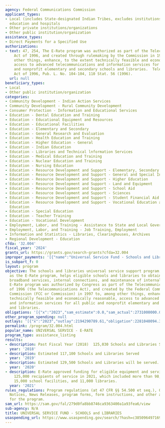 ```yaml
---
agency: Federal Communications Commission
applicant_types:
- Local (includes State-designated Indian Tribes, excludes institutions of higher
  education and hospitals
- Other private institutions/organizations
- Other public institution/organization
assistance_types:
- Direct Payments for a Specified Use
authorizations:
- text: 47, 254, The E-Rate program was authorized as part of the Telecommunications
    Act of 1996, and created through rulemaking by the Commission in 1997 to, among
    other things, enhance, to the extent technically feasible and economically reasonable,
    access to advanced telecommunications and information services for all public
    and nonprofit elementary and secondary schools and libraries.  Telecommunications
    Act of 1996, Pub. L. No. 104-104, 110 Stat. 56 (1996).
  url: null
beneficiary_types:
- Local
- Other public institution/organization
categories:
- Community Development - Indian Action Services
- Community Development - Rural Community Development
- Consumer Protection - Information and Educational Services
- Education - Dental Education and Training
- Education - Educational Equipment and Resources
- Education - Educational Facilities
- Education - Elementary and Secondary
- Education - General Research and Evaluation
- Education - Health Education and Training
- Education - Higher Education - General
- Education - Indian Education
- Education - Libraries and Technical lnformation Services
- Education - Medical Education and Training
- Education - Nuclear Education and Training
- Education - Nursing Education
- Education - Resource Development and Support - Elementary, Secondary Education
- Education - Resource Development and Support - General and Special Interest Organizations
- Education - Resource Development and Support - Higher Education
- Education - Resource Development and Support - Land and Equipment
- Education - Resource Development and Support - School Aid
- Education - Resource Development and Support - Sciences
- Education - Resource Development and Support - Student Financial Aid
- Education - Resource Development and Support - Vocational Education and Handicapped
  Education
- Education - Special Education
- Education - Teacher Training
- Education - Vocational Development
- Employment, Labor, and Training - Assistance to State and Local Governments
- Employment, Labor, and Training - Job Training, Employment
- Information and Statistics - Libraries, Clearinghouses, Archives
- Regional Development - Education
cfda: '32.004'
fiscal_year: '2024'
grants_url: https://grants.gov/search-grants?cfda=32.004
improper_payments: '[{"name":"Universal Service Fund - Schools and Libraries","outlays":2456350000.0,"improper_payments":31110000.0,"insufficient_payment":0.0,"high_priority":false,"related_programs":[]}]'
is_subpart_f: 0
layout: program
objective: The schools and libraries universal service support program, commonly known
  as the E-Rate program, helps eligible schools and libraries to obtain affordable
  broadband services, internal connections, and maintenance of internal connections.  The
  E-Rate program was authorized by Congress as part of the Telecommunications Act
  of 1996 (the Telecommunications Act), and created by the Federal Communications
  Commission (FCC or Commission) in 1997 to, among other things, enhance, to the extent
  technically feasible and economically reasonable, access to advanced telecommunications
  and information services for all public and nonprofit elementary and secondary schools
  and libraries.
obligations: '[{"x":"2023","sam_estimate":0.0,"sam_actual":2731000000.0,"usa_spending_actual":2390204316.55},{"x":"2024","sam_estimate":0.0,"sam_actual":2977000000.0,"usa_spending_actual":2131510592.16},{"x":"2025","sam_estimate":0.0,"sam_actual":3215000000.0,"usa_spending_actual":468816856.51}]'
other_program_spending: null
outlays: '[{"x":"2023","outlay":2194290789.61,"obligation":2281040094.38},{"x":"2024","outlay":1998790307.22,"obligation":2395427799.68},{"x":"2025","outlay":112281575.01,"obligation":548503277.37}]'
permalink: /program/32.004.html
popular_name: UNIVERSAL SERVICE - E-RATE
program_type: assistance_listing
results:
- description: Past Fiscal Year (2018)  125,030 Schools and Libraries Served
  year: '2018'
- description: Estimated 117,100 Schools and Libraries Served
  year: '2019'
- description: Estimated 129,500 Schools and Libraries will be served.
  year: '2020'
- description: E-Rate approved funding for eligible equipment and services for over
    125,000 recipients of service in 2021, which included more than 98,000 schools,
    15,000 school facilities, and 11,000 libraries.
  year: '2021'
rules_regulations: Program regulations (at 47 CFR §§ 54.500 et seq.), Orders, Public
  Notices, News Releases, program forms, form instructions, and other announcements
  for the program.
sam_url: https://sam.gov/fal/279d0fa8bb8746ca9363400a1a93fea6/view
sub-agency: N/A
title: UNIVERSAL SERVICE FUND - SCHOOLS and LIBRARIES
usaspending_url: https://www.usaspending.gov/search/?hash=c3850964971694c2853dfdf7641d04d9
---
```

